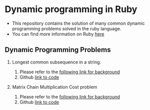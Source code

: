 # Dynamic programming in Ruby

* This repository contains the solution of many common dynamic programming problems solved in the ruby language. 
* You can find more information on Ruby [here](https://www.google.com/url?sa=t&rct=j&q=&esrc=s&source=web&cd=4&ved=0ahUKEwi-_KyA5a7TAhWExYMKHfuVAJEQFghPMAM&url=http%3A%2F%2Fruby-doc.com%2Fdocs%2FProgrammingRuby%2F&usg=AFQjCNFdRzGCu_vZVnDNGTEt35EadP-0mg&sig2=HlpWBxyoHOk_-r1g96u-gQ)


## Dynamic Programming Problems

1. Longest common subsequence in a string. 
    1. Please refer to the [following link for background](https://en.wikipedia.org/wiki/Longest_common_subsequence_problem)
    2. Github [link to code](https://github.com/saadmansoor93/dynamic-programming-in-ruby/blob/master/longest_common_subsequence.rb)
 
2. Matrix Chain Multiplication Cost problem
   1. Please refer to the [following link for background](https://en.wikipedia.org/wiki/Matrix_chain_multiplication)
   2. Github [link to code](https://github.com/saadmansoor93/dynamic-programming-in-ruby/blob/master/problems/matrix_chain_multiplication.rb)
